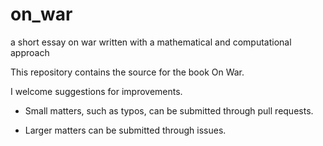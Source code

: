 # on_war
a short essay on war written with a mathematical and computational approach

This repository contains the source for the book On War.

I welcome suggestions for improvements.

- Small matters, such as typos, can be submitted through pull requests.

- Larger matters can be submitted through issues.
